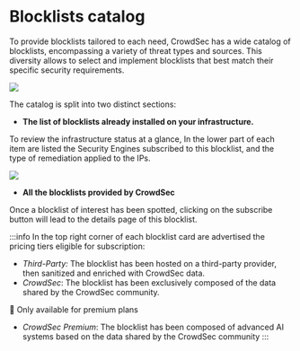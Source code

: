 #  Blocklists catalog

  

To provide blocklists tailored to each need, CrowdSec has a wide catalog of blocklists, encompassing a variety of threat types and sources. This diversity allows to select and implement blocklists that best match their specific security requirements.

![](/img/console/blocklists/catalog.png)

The catalog is split into two distinct sections:

*   **The list of blocklists already installed on your infrastructure.**

To review the infrastructure status at a glance, In the lower part of each item are listed the Security Engines subscribed to this blocklist, and the type of remediation applied to the IPs.

![](/img/console/blocklists/catalog_item_point_se_tag.png)

*   **All the blocklists provided by CrowdSec**

Once a blocklist of interest has been spotted, clicking on the subscribe button will lead to the details page of this blocklist.

:::info
 In the top right corner of each blocklist card are advertised the pricing tiers eligible for subscription:

*   _Third-Party:_ The blocklist has been hosted on a third-party provider, then sanitized and enriched with CrowdSec data.
*   _CrowdSec_: The blocklist has been exclusively composed of the data shared by the CrowdSec community.

🥇 Only available for premium plans
*   _CrowdSec Premium_: The blocklist has been composed of advanced AI systems based on the data shared by the CrowdSec community
 :::

<!-- *   _CrowdSec Super Premium: TO BE DEFINED_

💼 Only available on demand -->